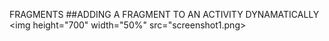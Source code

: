 FRAGMENTS
##ADDING A FRAGMENT TO AN ACTIVITY DYNAMATICALLY
<img height="700" width="50%" src="screenshot1.png>

